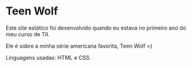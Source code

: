 # Teen Wolf

Este site estático foi desenvolvido quando eu estava no primeiro ano do meu curso de TII. 

Ele é sobre a minha série americana favorita, Teen Wolf =)

Linguagens usadas: HTML e CSS.
